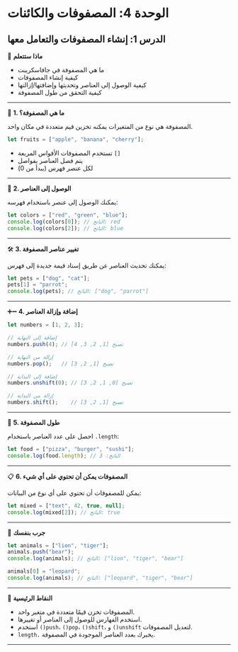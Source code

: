 # الوحدة 4: المصفوفات والكائنات

## الدرس 1: إنشاء المصفوفات والتعامل معها

🧠 **ماذا ستتعلم**
*	ما هي المصفوفة في جافاسكريبت
*	كيفية إنشاء المصفوفات
*	كيفية الوصول إلى العناصر وتحديثها وإضافتها/إزالتها
*	كيفية التحقق من طول المصفوفة

---

🧺 **1. ما هي المصفوفة؟**

المصفوفة هي نوع من المتغيرات يمكنه تخزين قيم متعددة في مكان واحد.
```javascript
let fruits = ["apple", "banana", "cherry"];
```
*	تستخدم المصفوفات الأقواس المربعة `[]`
*	يتم فصل العناصر بفواصل
*	لكل عنصر فهرس (يبدأ من 0)

---

🔢 **2. الوصول إلى العناصر**

يمكنك الوصول إلى عنصر باستخدام فهرسه:
```javascript
let colors = ["red", "green", "blue"];
console.log(colors[0]); // الناتج: red
console.log(colors[2]); // الناتج: blue
```

---

🛠️ **3. تغيير عناصر المصفوفة**

يمكنك تحديث العناصر عن طريق إسناد قيمة جديدة إلى فهرس:
```javascript
let pets = ["dog", "cat"];
pets[1] = "parrot";
console.log(pets); // الناتج: ["dog", "parrot"]
```

---

➕➖ **4. إضافة وإزالة العناصر**
```javascript
let numbers = [1, 2, 3];

// إضافة إلى النهاية
numbers.push(4); // تصبح [1, 2, 3, 4]

// إزالة من النهاية
numbers.pop();   // تصبح [1, 2, 3]

// إضافة إلى البداية
numbers.unshift(0); // تصبح [0, 1, 2, 3]

// إزالة من البداية
numbers.shift();    // تصبح [1, 2, 3]
```

---

📏 **5. طول المصفوفة**

احصل على عدد العناصر باستخدام `.length`:
```javascript
let food = ["pizza", "burger", "sushi"];
console.log(food.length); // الناتج: 3
```

---

📋 **6. المصفوفات يمكن أن تحتوي على أي شيء**

يمكن للمصفوفات أن تحتوي على أي نوع من البيانات:
```javascript
let mixed = ["text", 42, true, null];
console.log(mixed[2]); // الناتج: true
```

---

🧪 **جرب بنفسك**
```javascript
let animals = ["lion", "tiger"];
animals.push("bear");
console.log(animals); // الناتج: ["lion", "tiger", "bear"]

animals[0] = "leopard";
console.log(animals); // الناتج: ["leopard", "tiger", "bear"]
```

---

🧠 **النقاط الرئيسية**
*	المصفوفات تخزن قيمًا متعددة في متغير واحد.
*	استخدم الفهارس للوصول إلى العناصر أو تغييرها.
*	استخدم `()push`، `()pop`، `()shift`، و `()unshift` لتعديل المصفوفات.
*	`length.` يخبرك بعدد العناصر الموجودة في المصفوفة.

---